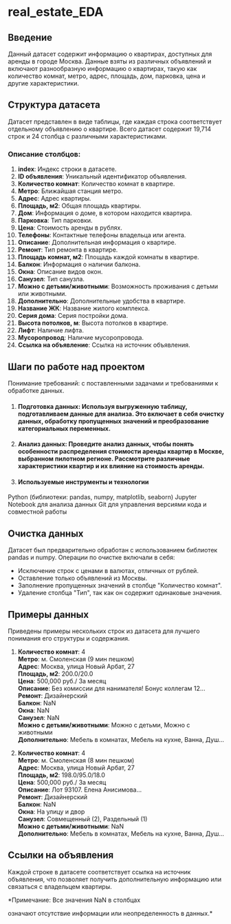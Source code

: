 # real_estate_EDA

## Введение
Данный датасет содержит информацию о квартирах, доступных для аренды в городе Москва. Данные взяты из различных объявлений и включают разнообразную информацию о квартирах, такую как количество комнат, метро, адрес, площадь, дом, парковка, цена и другие характеристики.

## Структура датасета
Датасет представлен в виде таблицы, где каждая строка соответствует отдельному объявлению о квартире. Всего датасет содержит 19,714 строк и 24 столбца с различными характеристиками.

### Описание столбцов:

1. **index**: Индекс строки в датасете.
2. **ID объявления**: Уникальный идентификатор объявления.
3. **Количество комнат**: Количество комнат в квартире.
4. **Метро**: Ближайшая станция метро.
5. **Адрес**: Адрес квартиры.
6. **Площадь, м2**: Общая площадь квартиры.
7. **Дом**: Информация о доме, в котором находится квартира.
8. **Парковка**: Тип парковки.
9. **Цена**: Стоимость аренды в рублях.
10. **Телефоны**: Контактные телефоны владельца или агента.
11. **Описание**: Дополнительная информация о квартире.
12. **Ремонт**: Тип ремонта в квартире.
13. **Площадь комнат, м2**: Площадь каждой комнаты в квартире.
14. **Балкон**: Информация о наличии балкона.
15. **Окна**: Описание видов окон.
16. **Санузел**: Тип санузла.
17. **Можно с детьми/животными**: Возможность проживания с детьми или животными.
18. **Дополнительно**: Дополнительные удобства в квартире.
19. **Название ЖК**: Название жилого комплекса.
20. **Серия дома**: Серия постройки дома.
21. **Высота потолков, м**: Высота потолков в квартире.
22. **Лифт**: Наличие лифта.
23. **Мусоропровод**: Наличие мусоропровода.
24. **Ссылка на объявление**: Ссылка на источник объявления.

## Шаги по работе над проектом
Понимание требований:  с поставленными задачами и требованиями к обработке данных.

1. #### Подготовка данных: Используя выгруженную таблицу, подготавливаем данные для анализа. Это включает в себя очистку данных, обработку пропущенных значений и преобразование категориальных переменных.

2. #### Анализ данных: Проведите анализ данных, чтобы понять особенности распределения стоимости аренды квартир в Москве, выбранном пилотном регионе. Рассмотрите различные характеристики квартир и их влияние на стоимость аренды.

3. #### Используемые инструменты и технологии
Python (библиотеки: pandas, numpy, matplotlib, seaborn)
Jupyter Notebook для анализа данных
Git для управления версиями кода и совместной работы

## Очистка данных
Датасет был предварительно обработан с использованием библиотек pandas и numpy. Операции по очистке включали в себя:

- Исключение строк с ценами в валютах, отличных от рублей.
- Оставление только объявлений из Москвы.
- Заполнение пропущенных значений в столбце "Количество комнат".
- Удаление столбца "Тип", так как он содержит одинаковые значения.

## Примеры данных
Приведены примеры нескольких строк из датасета для лучшего понимания его структуры и содержания.

1. **Количество комнат**: 4  
   **Метро**: м. Смоленская (9 мин пешком)  
   **Адрес**: Москва, улица Новый Арбат, 27  
   **Площадь, м2**: 200.0/20.0  
   **Цена**: 500,000 руб./ За месяц  
   **Описание**: Без комиссии для нанимателя! Бонус коллегам 12...  
   **Ремонт**: Дизайнерский  
   **Балкон**: NaN  
   **Окна**: NaN  
   **Санузел**: NaN  
   **Можно с детьми/животными**: Можно с детьми, Можно с животными  
   **Дополнительно**: Мебель в комнатах, Мебель на кухне, Ванна, Душ...

2. **Количество комнат**: 4  
   **Метро**: м. Смоленская (8 мин пешком)  
   **Адрес**: Москва, улица Новый Арбат, 27  
   **Площадь, м2**: 198.0/95.0/18.0  
   **Цена**: 500,000 руб./ За месяц  
   **Описание**: Лот 93107. Елена Анисимова...  
   **Ремонт**: Дизайнерский  
   **Балкон**: NaN  
   **Окна**: На улицу и двор  
   **Санузел**: Совмещенный (2), Раздельный (1)  
   **Можно с детьми/животными**: NaN  
   **Дополнительно**: Мебель в комнатах, Мебель на кухне, Ванна, Душ...

## Ссылки на объявления
Каждой строке в датасете соответствует ссылка на источник объявления, что позволяет получить дополнительную информацию или связаться с владельцем квартиры.

*Примечание: Все значения NaN в столбцах

 означают отсутствие информации или неопределенность в данных.*